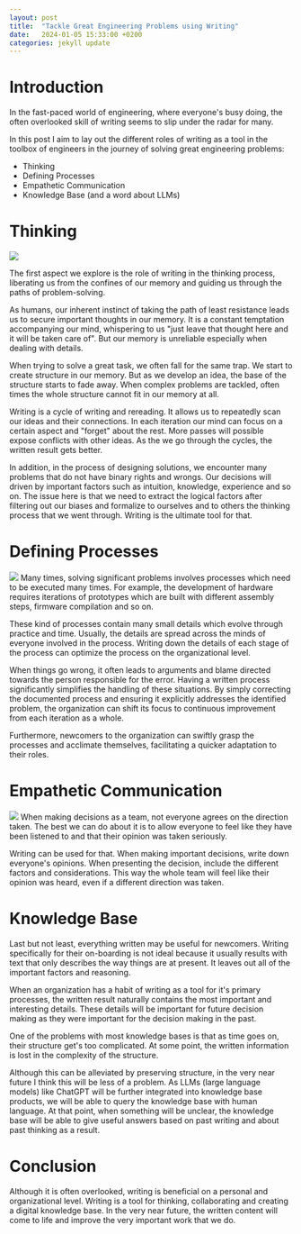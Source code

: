 ```yaml
---
layout: post
title:  "Tackle Great Engineering Problems using Writing"
date:   2024-01-05 15:33:00 +0200
categories: jekyll update
---
```


# Introduction
In the fast-paced world of engineering, where everyone's busy doing, the often overlooked skill of writing seems to slip under the radar for many.

In this post I aim to lay out the different roles of writing as a tool in the toolbox of engineers in the journey of solving great engineering problems:
- Thinking
- Defining Processes
- Empathetic Communication
- Knowledge Base (and a word about LLMs)

# Thinking
<img src="{{ site.baseurl }}/images/writing-in-computer.webp" />

The first aspect we explore is the role of writing in the thinking process, liberating us from the confines of our memory and guiding us through the paths of problem-solving.

As humans, our inherent instinct of taking the path of least resistance leads us to secure important thoughts in our memory. It is a constant temptation accompanying our mind, whispering to us "just leave that thought here and it will be taken care of". But our memory is unreliable especially when dealing with details.

When trying to solve a great task, we often fall for the same trap. We start to create structure in our memory. But as we develop an idea, the base of the structure starts to fade away. When complex problems are tackled, often times the whole structure cannot fit in our memory at all.

Writing is a cycle of writing and rereading. It allows us to repeatedly scan our ideas and their connections. In each iteration our mind can focus on a certain aspect and "forget" about the rest. More passes will possible expose conflicts with other ideas. As the we go through the cycles, the written result gets better.

In addition, in the process of designing solutions, we encounter many problems that do not have binary rights and wrongs. Our decisions will driven by important factors such as intuition, knowledge, experience and so on. The issue here is that we need to extract the logical factors after filtering out our biases and formalize to ourselves and to others the thinking process that we went through. Writing is the ultimate tool for that.

# Defining Processes
<img src="{{ site.baseurl }}/images/processes.webp" />
Many times, solving significant problems involves processes which need to be executed many times. For example, the development of hardware requires iterations of prototypes which are built with different assembly steps, firmware compilation and so on.

These kind of processes contain many small details which evolve through practice and time. Usually, the details are spread across the minds of everyone involved in the process. Writing down the details of each stage of the process can optimize the process on the organizational level.

When things go wrong, it often leads to arguments and blame directed towards the person responsible for the error. Having a written process significantly simplifies the handling of these situations. By simply correcting the documented process and ensuring it explicitly addresses the identified problem, the organization can shift its focus to continuous improvement from each iteration as a whole.

Furthermore, newcomers to the organization can swiftly grasp the processes and acclimate themselves, facilitating a quicker adaptation to their roles.

# Empathetic Communication
<img src="{{ site.baseurl }}/images/team.webp" />
When making decisions as a team, not everyone agrees on the direction taken. The best we can do about it is to allow everyone to feel like they have been listened to and that their opinion was taken seriously.

Writing can be used for that. When making important decisions, write down everyone's opinions. When presenting the decision, include the different factors and considerations. This way the whole team will feel like their opinion was heard, even if a different direction was taken.

# Knowledge Base
Last but not least, everything written may be useful for newcomers. Writing specifically for their on-boarding is not ideal because it usually results with text that only describes the way things are at present. It leaves out all of the important factors and reasoning.

When an organization has a habit of writing as a tool for it's primary processes, the written result naturally contains the most important and interesting details. These details will be important for future decision making as they were important for the decision making in the past.

One of the problems with most knowledge bases is that as time goes on, their structure get's too complicated. At some point, the written information is lost in the complexity of the structure.

Although this can be alleviated by preserving structure, in the very near future I think this will be less of a problem. As LLMs (large language models) like ChatGPT will be further integrated into knowledge base products, we will be able to query the knowledge base with human language. At that point, when something will be unclear, the knowledge base will be able to give useful answers based on past writing and about past thinking as a result.

# Conclusion
Although it is often overlooked, writing is beneficial on a personal and organizational level. Writing is a tool for thinking, collaborating and creating a digital knowledge base. In the very near future, the written content will come to life and improve the very important work that we do.